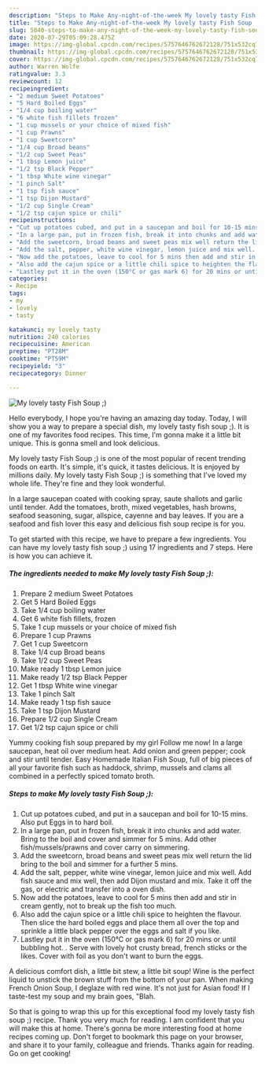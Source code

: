 ```yaml
---
description: "Steps to Make Any-night-of-the-week My lovely tasty Fish Soup  ;)"
title: "Steps to Make Any-night-of-the-week My lovely tasty Fish Soup  ;)"
slug: 5040-steps-to-make-any-night-of-the-week-my-lovely-tasty-fish-soup
date: 2020-07-29T05:09:28.475Z
image: https://img-global.cpcdn.com/recipes/5757646762672128/751x532cq70/my-lovely-tasty-fish-soup-recipe-main-photo.jpg
thumbnail: https://img-global.cpcdn.com/recipes/5757646762672128/751x532cq70/my-lovely-tasty-fish-soup-recipe-main-photo.jpg
cover: https://img-global.cpcdn.com/recipes/5757646762672128/751x532cq70/my-lovely-tasty-fish-soup-recipe-main-photo.jpg
author: Warren Wolfe
ratingvalue: 3.3
reviewcount: 12
recipeingredient:
- "2 medium Sweet Potatoes"
- "5 Hard Boiled Eggs"
- "1/4 cup boiling water"
- "6 white fish fillets frozen"
- "1 cup mussels or your choice of mixed fish"
- "1 cup Prawns"
- "1 cup Sweetcorn"
- "1/4 cup Broad beans"
- "1/2 cup Sweet Peas"
- "1 tbsp Lemon juice"
- "1/2 tsp Black Pepper"
- "1 tbsp White wine vinegar"
- "1 pinch Salt"
- "1 tsp fish sauce"
- "1 tsp Dijon Mustard"
- "1/2 cup Single Cream"
- "1/2 tsp cajun spice or chili"
recipeinstructions:
- "Cut up potatoes cubed, and put in a saucepan and boil for 10-15 mins. Also put Eggs in to hard boil."
- "In a large pan, put in frozen fish, break it into chunks and add water. Bring to the boil and cover and simmer for 5 mins. Add other fish/mussels/prawns and cover carry on simmering."
- "Add the sweetcorn, broad beans and sweet peas mix well return the lid bring to the boil and simmer for a further 5 mins."
- "Add the salt, pepper, white wine vinegar, lemon juice and mix well. Add fish sauce and mix well, then add Dijon mustard and mix. Take it off the gas, or electric and transfer into a oven dish."
- "Now add the potatoes, leave to cool for 5 mins then add and stir in cream gently, not to break up the fish too much."
- "Also add the cajun spice or a little chili spice to heighten the flavour. Then slice the hard boiled eggs and place them all over the top and sprinkle a little black pepper over the eggs and salt if you like."
- "Lastley put it in the oven (150°C or gas mark 6) for 20 mins or until bubbling hot. . Serve with lovely hot crusty bread, french sticks or the likes. Cover with foil as you don&#39;t want to burn the eggs."
categories:
- Recipe
tags:
- my
- lovely
- tasty

katakunci: my lovely tasty 
nutrition: 240 calories
recipecuisine: American
preptime: "PT28M"
cooktime: "PT59M"
recipeyield: "3"
recipecategory: Dinner

---
```



![My lovely tasty Fish Soup  ;)](https://img-global.cpcdn.com/recipes/5757646762672128/751x532cq70/my-lovely-tasty-fish-soup-recipe-main-photo.jpg)

Hello everybody, I hope you're having an amazing day today. Today, I will show you a way to prepare a special dish, my lovely tasty fish soup  ;). It is one of my favorites food recipes. This time, I'm gonna make it a little bit unique. This is gonna smell and look delicious.

My lovely tasty Fish Soup  ;) is one of the most popular of recent trending foods on earth. It's simple, it's quick, it tastes delicious. It is enjoyed by millions daily. My lovely tasty Fish Soup  ;) is something that I've loved my whole life. They're fine and they look wonderful.

In a large saucepan coated with cooking spray, saute shallots and garlic until tender. Add the tomatoes, broth, mixed vegetables, hash browns, seafood seasoning, sugar, allspice, cayenne and bay leaves. If you are a seafood and fish lover this easy and delicious fish soup recipe is for you.


To get started with this recipe, we have to prepare a few ingredients. You can have my lovely tasty fish soup  ;) using 17 ingredients and 7 steps. Here is how you can achieve it.

<!--inarticleads1-->

##### The ingredients needed to make My lovely tasty Fish Soup  ;):

1. Prepare 2 medium Sweet Potatoes
1. Get 5 Hard Boiled Eggs
1. Take 1/4 cup boiling water
1. Get 6 white fish fillets, frozen
1. Take 1 cup mussels or your choice of mixed fish
1. Prepare 1 cup Prawns
1. Get 1 cup Sweetcorn
1. Take 1/4 cup Broad beans
1. Take 1/2 cup Sweet Peas
1. Make ready 1 tbsp Lemon juice
1. Make ready 1/2 tsp Black Pepper
1. Get 1 tbsp White wine vinegar
1. Take 1 pinch Salt
1. Make ready 1 tsp fish sauce
1. Take 1 tsp Dijon Mustard
1. Prepare 1/2 cup Single Cream
1. Get 1/2 tsp cajun spice or chili


Yummy cooking fish soup prepared by my girl Follow me now! In a large saucepan, heat oil over medium heat. Add onion and green pepper; cook and stir until tender. Easy Homemade Italian Fish Soup, full of big pieces of all your favorite fish such as haddock, shrimp, mussels and clams all combined in a perfectly spiced tomato broth. 

<!--inarticleads2-->

##### Steps to make My lovely tasty Fish Soup  ;):

1. Cut up potatoes cubed, and put in a saucepan and boil for 10-15 mins. Also put Eggs in to hard boil.
1. In a large pan, put in frozen fish, break it into chunks and add water. Bring to the boil and cover and simmer for 5 mins. Add other fish/mussels/prawns and cover carry on simmering.
1. Add the sweetcorn, broad beans and sweet peas mix well return the lid bring to the boil and simmer for a further 5 mins.
1. Add the salt, pepper, white wine vinegar, lemon juice and mix well. Add fish sauce and mix well, then add Dijon mustard and mix. Take it off the gas, or electric and transfer into a oven dish.
1. Now add the potatoes, leave to cool for 5 mins then add and stir in cream gently, not to break up the fish too much.
1. Also add the cajun spice or a little chili spice to heighten the flavour. Then slice the hard boiled eggs and place them all over the top and sprinkle a little black pepper over the eggs and salt if you like.
1. Lastley put it in the oven (150°C or gas mark 6) for 20 mins or until bubbling hot. . Serve with lovely hot crusty bread, french sticks or the likes. Cover with foil as you don&#39;t want to burn the eggs.


A delicious comfort dish, a little bit stew, a little bit soup! Wine is the perfect liquid to unstick the brown stuff from the bottom of your pan. When making French Onion Soup, I deglaze with red wine. It&#39;s not just for Asian food! If I taste-test my soup and my brain goes, &#34;Blah. 

So that is going to wrap this up for this exceptional food my lovely tasty fish soup  ;) recipe. Thank you very much for reading. I am confident that you will make this at home. There's gonna be more interesting food at home recipes coming up. Don't forget to bookmark this page on your browser, and share it to your family, colleague and friends. Thanks again for reading. Go on get cooking!
